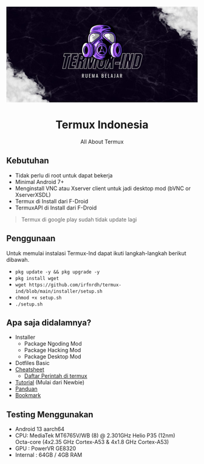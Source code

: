 ![Termux](TERMUX.jpg)

<div align="center">
  <h1>Termux Indonesia</h1>
  <p>All About Termux</p>
</div>
  
  
## Kebutuhan 
- Tidak perlu di root untuk dapat bekerja
- Minimal Android 7+ 
- Menginstall VNC atau Xserver client untuk jadi desktop mod (bVNC or XserverXSDL)
- Termux di Install dari F-Droid
- TermuxAPI di Install dari F-Droid
> Termux di google play sudah tidak update lagi

## Penggunaan
Untuk memulai instalasi Termux-Ind dapat ikuti langkah-langkah berikut dibawah.
- `pkg update -y && pkg upgrade -y` 
- `pkg install wget`
- `wget https://github.com/irfnrdh/termux-ind/blob/main/installer/setup.sh`
- `chmod +x setup.sh`
- `./setup.sh`

## Apa saja didalamnya?
- Installer 
  - Package Ngoding Mod
  - Package Hacking Mod
  - Package Desktop Mod
- Dotfiles Basic
- [Cheatsheet](Cheatsheets.md)
  - [Daftar Perintah di termux](https://github.com/irfnrdh/termux-ind/wiki/Perintah-di-Termux) 
- [Tutorial](Tutorial.md) (Mulai dari Newbie)
- [Panduan](https://termux.gitbook.io/)
- [Bookmark](Bookmarks.md)

## Testing Menggunakan
- Android 13 aarch64 
- CPU: MediaTek MT6765V/WB (8) @ 2.301GHz Helio P35 (12nm)  
       Octa-core (4x2.35 GHz Cortex-A53 & 4x1.8 GHz Cortex-A53)
- GPU : PowerVR GE8320
- Internal : 64GB / 4GB RAM 
